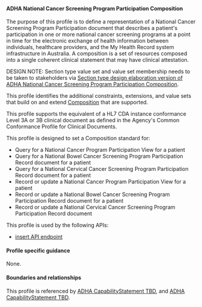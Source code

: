 #### ADHA National Cancer Screening Program Participation Composition
The purpose of this profile is to define a representation of a National Cancer Screening Program Participation document that describes a patient's participation in one or more national cancer screening programs at a point in time for the electronic exchange of health information between individuals, healthcare providers, and the My Health Record system infrastructure in Australia. A composition is a set of resources composed into a single coherent clinical statement that may have clinical attestation.

DESIGN NOTE: Section type value set and value set membership needs to be taken to stakeholders via [Section type design elaboration version of ADHA National Cancer Screening Program Participation Composition](StructureDefinition-dh-composition-ncspp-valuesetoptions-1.html).

This profile identifies the additional constraints, extensions, and value sets that build on and extend [Composition](http://hl7.org/fhir/R4/composition.html) that are supported. 

This profile supports the equivalent of a HL7 CDA instance conformance Level 3A or 3B clinical document as defined in the Agency's Common Conformance Profile for Clinical Documents.

This profile is designed to set a Composition standard for:
* Query for a National Cancer Program Participation View for a patient
* Query for a National Bowel Cancer Screening Program Participation Record document for a patient
* Query for a National Cervical Cancer Screening Program Participation Record document for a patient
* Record or update a National Cancer Program Participation View for a patient
* Record or update a National Bowel Cancer Screening Program Participation Record document for a patient
* Record or update a National Cervical Cancer Screening Program Participation Record document

This profile is used by the following APIs:
* [insert API endpoint](StructureDefinition-TBD-1.html)


#### Profile specific guidance
None.


#### Boundaries and relationships
This profile is referenced by 
[ADHA CapabilityStatement TBD](StructureDefinition-dh-TBD-core-1.html), and 
[ADHA CapabilityStatement TBD](StructureDefinition-dh-TBD-core-1.html).

